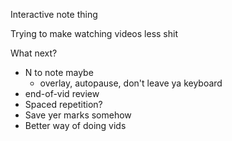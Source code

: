 Interactive note thing

Trying to make watching videos less shit

What next?

* N to note maybe
  * overlay, autopause, don't leave ya keyboard
* end-of-vid review
* Spaced repetition?
* Save yer marks somehow
* Better way of doing vids